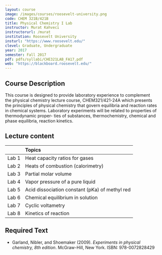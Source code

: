 ```yaml
---
layout: course
image: /images/courses/roosevelt-university.png
code: CHEM 321B/421B
title: Physical Chemistry I Lab
instructor: Murat Kahveci
instructorurl: /murat
institution: Roosevelt University
insturl: "https://www.roosevelt.edu/"
clevel: Graduate, Undergraduate
year: 2017
semester: Fall 2017
pdf: pdfs/syllabi/CHE321LAB_FA17.pdf
web: "https://blackboard.roosevelt.edu/"
---
```


## Course Description

This course is designed to provide laboratory experience to complement the physical chemistry lecture course, CHEM321/421-24A which presents the principles of physical chemistry that govern equilibria and reaction rates in chemical systems. Laboratory experiments will be related to properties of thermodynamic proper- ties of substances, thermochemistry, chemical and phase equilibria, reaction kinetics.

## Lecture content

|       | Topics |
|:-------|:-------|
| Lab 1 | Heat capacity ratios for gases |
| Lab 2 | Heats of combustion (calorimetry) |
| Lab 3 | Partial molar volume |
| Lab 4 | Vapor pressure of a pure liquid |
| Lab 5| Acid dissociation constant (pKa) of methyl red |
| Lab 6 | Chemical equilibrium in solution |
| Lab 7 | Cyclic voltametry |
| Lab 8  |  Kinetics of reaction |

## Required Text
* Garland, Nibler, and Shoemaker (2009). _Experiments in physical chemistry, 8th edition_. McGraw-Hill, New York. ISBN: 978-0072828429